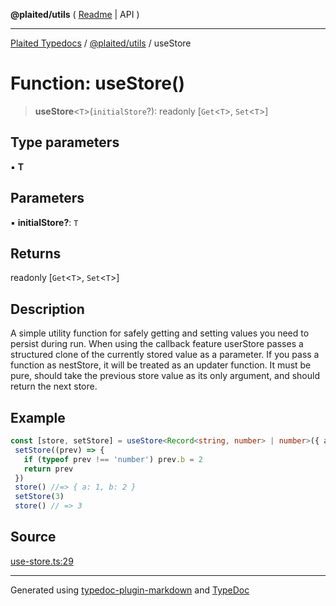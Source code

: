 **@plaited/utils** ( [Readme](../README.md) \| API )

***

[Plaited Typedocs](../../../modules.md) / [@plaited/utils](../modules.md) / useStore

# Function: useStore()

> **useStore**\<`T`\>(`initialStore`?): readonly [`Get`\<`T`\>, `Set`\<`T`\>]

## Type parameters

▪ **T**

## Parameters

▪ **initialStore?**: `T`

## Returns

readonly [`Get`\<`T`\>, `Set`\<`T`\>]

## Description

A simple utility function for safely getting and setting values you need to persist during run.
When using the callback feature userStore passes a structured clone of the currently stored value
as a parameter. If you pass a function as nestStore, it will be treated as an updater function.
It must be pure, should take the previous store value as its only argument,
and should return the next store.

## Example

```ts
const [store, setStore] = useStore<Record<string, number> | number>({ a: 1 })
 setStore((prev) => {
   if (typeof prev !== 'number') prev.b = 2
   return prev
 })
 store() //=> { a: 1, b: 2 }
 setStore(3)
 store() // => 3
```

## Source

[use-store.ts:29](https://github.com/plaited/plaited/blob/b0dd907/libs/utils/src/use-store.ts#L29)

***

Generated using [typedoc-plugin-markdown](https://www.npmjs.com/package/typedoc-plugin-markdown) and [TypeDoc](https://typedoc.org/)
